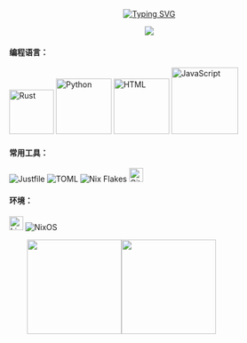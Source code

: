 
<div align="center">
<a href="https://git.io/typing-svg"><img src="https://readme-typing-svg.herokuapp.com?font=Ubuntu&size=50&duration=2000&pause=500&center=true&width=600&height=120&lines=Hi%EF%BC%81I%60m+lhyz1024.;Nice+to+meet+you!" alt="Typing SVG" /></a>
</div>
<p align="center">
<a title="github" target="_blank" href="https://github.com/lhyz1024"><img src="https://img.shields.io/badge/dynamic/json?label=GitHub&suffix=%20followers&query=%24.data.totalSubs&url=https%3A%2F%2Fapi.spencerwoo.com%2Fsubstats%2F%3Fsource%3Dgithub%26queryKey%3Dlhyz1024&labelColor=282c34&color=353940&logo=github&longCache=true" ></a>
</p>

<h4>编程语言：</h4>
<p align="left">
  <img src="https://ziadoua.github.io/m3-Markdown-Badges/badges/Rust/rust3.svg" alt="Rust" width="80" height="80" title="Rust">
  <img src="https://ziadoua.github.io/m3-Markdown-Badges/badges/Python/python3.svg" alt="Python" width="100" height="100" title="Python">
  <img src="https://ziadoua.github.io/m3-Markdown-Badges/badges/HTML/html3.svg" alt="HTML" width="100" height="100" title="HTML5">
  <img src="https://ziadoua.github.io/m3-Markdown-Badges/badges/Javascript/javascript3.svg" alt="JavaScript" width="120" height="120" title="JavaScript">
</p>
<h4>常用工具：</h4>
<p align="left">
  <img alt="Justfile" src="https://img.shields.io/badge/-Justfile-000000?style=flat-square&logoColor=white" />
  <img src="https://img.shields.io/badge/TOML-F05032?style=flat-square&logo=TOML&logoColor=white" alt="TOML" >
  <img src="https://img.shields.io/badge/Nix%20Flakes-5277C3?style=flat-square&logo=nixos&logoColor=white" alt="Nix Flakes" >
  <img alt="Git" src="https://ziadoua.github.io/m3-Markdown-Badges/badges/Git/git1.svg" height="25" />
</p>
<h4>环境：</h4>
<p align="left">
  <img alt="Linux" src="https://ziadoua.github.io/m3-Markdown-Badges/badges/Linux/linux3.svg" height="25" />
  <img alt="NixOS" src="https://img.shields.io/badge/-NixOS-5277C3?style=flat-square&logo=nixos&logoColor=white">
</p>
<div align="left">
<span>&emsp;&emsp;</span>
<img height="170px" src="https://github-readme-stats.vercel.app/api?username=lhyz1024" /><img height="170px" src="https://github-readme-stats.vercel.app/api/top-langs/?username=lhyz1024&layout=compact&langs_count=8" />
<span>&emsp;&emsp;</span>
</div>
